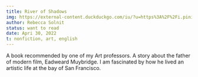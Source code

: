 ```yaml
---
title: River of Shadows
img: https://external-content.duckduckgo.com/iu/?u=https%3A%2F%2Fi.pinimg.com%2Foriginals%2F38%2F0f%2F3b%2F380f3b19e2157c18666c6ae9fe9e3744.jpg&f=1&nofb=1
author: Rebecca Solnit
status: want to read
date: Apri 30, 2022
t: nonfiction, art, english
---
```


A book recommended by one of my Art professors. A story about the father of modern film, Eadweard Muybridge. I am fascinated by how he lived an artistic life at the bay of San Francisco. 
